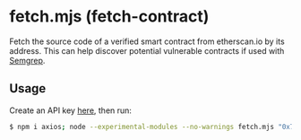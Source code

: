 # fetch.mjs (fetch-contract)

Fetch the source code of a verified smart contract from etherscan.io by its address. This can help discover potential vulnerable contracts if used with [Semgrep](https://github.com/Decurity/semgrep-smart-contracts).


## Usage

Create an API key [here](https://docs.etherscan.io/getting-started/viewing-api-usage-statistics#creating-an-api-key), then run:

```bash
$ npm i axios; node --experimental-modules --no-warnings fetch.mjs "0x7Fc66500c84A76Ad7e9c93437bFc5Ac33E2DDaE9"
```
